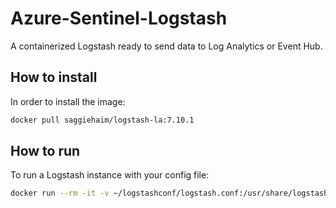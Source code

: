 # Azure-Sentinel-Logstash

A containerized Logstash ready to send data to Log Analytics or Event Hub.

## How to install

In order to install the image:

```Bash
docker pull saggiehaim/logstash-la:7.10.1
```

## How to run

To run a Logstash instance with your config file:

```Bash
docker run --rm -it -v ~/logstashconf/logstash.conf:/usr/share/logstash/config/logstash.conf saggiehaim/logstash-la:7.10.1
```